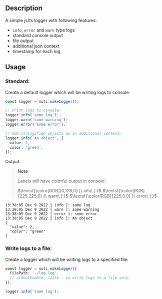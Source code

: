 ## Description

A simple js/ts logger with following features:

- `info`, `error` and `warn` type logs
- standard console output
- file output
- additional json context
- timestamp for each log

## Usage

### Standard:

Create a default logger which will be writing logs to console:

```ts
const logger = nuti.makeLogger();

// Print logs to console:
logger.info('some log');
logger.warn('some warning');
logger.error('some error');

// Add stringified objects as an additional context:
logger.info('An object', {
  value: 2,
  color: 'green',
});
```

Output:

> **Note**
>
> Labels will have colorful output in console:
>
> $\textsf{\color[RGB]{0,128,0} [\ info\ ]:}$ $\textsf{\color[RGB]{225,225,0} [\ warn\ ]:}$ $\textsf{\color[RGB]{225,0,0} [\ error\ ]:}$

```log
13:38:05 Dec 9 2022 [ info ]: some log
13:38:05 Dec 9 2022 [ warn ]: some warning
13:38:05 Dec 9 2022 [ error ]: some error
13:38:05 Dec 9 2022 [ info ]: An object
{
  "value": 2,
  "color": "green"
}
```

### Write logs to a file:

Create a logger which will be writing logs to a specified file:

```ts
const logger = nuti.makeLogger({
  filePath: './log.log',
  // stdoutEnable: false - to write logs to a file only.
});

logger.info('some log');
```

